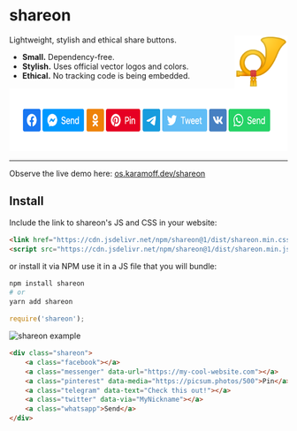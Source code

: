 # shareon

<img src="https://raw.githubusercontent.com/googlefonts/noto-emoji/master/png/128/emoji_u1f4ef.png" align="right" alt="Postal Horn emoji" width="96" height="96">

Lightweight, stylish and ethical share buttons.

- **Small.** Dependency-free.
- **Stylish.** Uses official vector logos and colors.
- **Ethical.** No tracking code is being embedded.

<img src="https://raw.githubusercontent.com/NickKaramoff/shareon/develop/docs/screen01@2x.png" height="114" alt="shareon example">

----
Observe the live demo here: [os.karamoff.dev/shareon](https://os.karamoff.dev/shareon)

## Install

Include the link to shareon's JS and CSS in your website:

```html
<link href="https://cdn.jsdelivr.net/npm/shareon@1/dist/shareon.min.css" rel="stylesheet">
<script src="https://cdn.jsdelivr.net/npm/shareon@1/dist/shareon.min.js" type="text/javascript"></script>
```

or install it via NPM use it in a JS file that you will bundle:

```sh
npm install shareon
# or
yarn add shareon
```

```js
require('shareon');
```

<img src="https://raw.githubusercontent.com/NickKaramoff/shareon/develop/docs/screen01.png" height="60" alt="shareon example">

```html
<div class="shareon">
    <a class="facebook"></a>
    <a class="messenger" data-url="https://my-cool-website.com"></a>
    <a class="pinterest" data-media="https://picsum.photos/500">Pin</a>
    <a class="telegram" data-text="Check this out!"></a>
    <a class="twitter" data-via="MyNickname"></a>
    <a class="whatsapp">Send</a>
</div>
```
